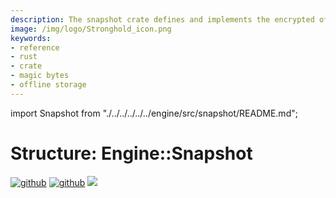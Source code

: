 ```yaml
---
description: The snapshot crate defines and implements the encrypted offline storage format used by the Stronghold ecosystem.
image: /img/logo/Stronghold_icon.png
keywords:
- reference
- rust
- crate
- magic bytes
- offline storage
---
```

import Snapshot from "./../../../../../engine/src/snapshot/README.md";

# Structure: Engine::Snapshot

[![github](https://img.shields.io/badge/github-source-blue.svg)](https://github.com/iotaledger/stronghold.rs/tree/dev/engine/src/snapshot)  [![github](https://img.shields.io/badge/rust-docs-green.svg)](https://docs.rs/stronghold_engine/latest/engine/snapshot/index.html) [![](https://img.shields.io/crates/v/stronghold-engine.svg)](https://crates.io/crates/stronghold-engine)

<Snapshot />